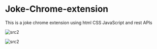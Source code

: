 # Joke-Chrome-extension
This is a joke chrome extension using html CSS JavaScript and rest APIs 

![src2](https://user-images.githubusercontent.com/69796327/135038592-11c4cb94-c3d5-4fdf-99c2-f379054d362d.PNG)


![src2](https://user-images.githubusercontent.com/69796327/135038114-793da634-fff9-46c9-a4e4-03f84853bcac.PNG)
